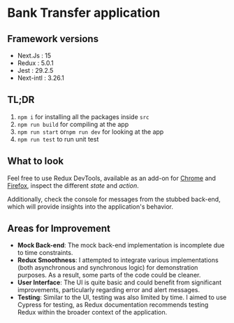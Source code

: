 # Bank Transfer application

## Framework versions

- Next.Js : 15
- Redux : 5.0.1
- Jest : 29.2.5
- Next-intl : 3.26.1

## TL;DR

1. `npm i` for installing all the packages inside `src`
2. `npm run build` for compiling at the app
3. `npm run start` or`npm run dev` for looking at the app
4. `npm run test` to run unit test

## What to look

Feel free to use Redux DevTools, available as an add-on for [Chrome](https://chromewebstore.google.com/detail/redux-devtools/lmhkpmbekcpmknklioeibfkpmmfibljd) and [Firefox](https://addons.mozilla.org/en-US/firefox/addon/reduxdevtools/), inspect the different *state* and *action*.

Additionally, check the console for messages from the stubbed back-end, which will provide insights into the application's behavior.

## Areas for Improvement

- **Mock Back-end**: The mock back-end implementation is incomplete due to time constraints.
- **Redux Smoothness**: I attempted to integrate various implementations (both asynchronous and synchronous logic) for demonstration purposes. As a result, some parts of the code could be cleaner.
- **User Interface**: The UI is quite basic and could benefit from significant improvements, particularly regarding error and alert messages.
- **Testing**: Similar to the UI, testing was also limited by time. I aimed to use Cypress for testing, as Redux documentation recommends testing Redux within the broader context of the application.
